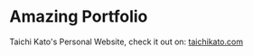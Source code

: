# Amazing Portfolio
Taichi Kato's Personal Website, check it out on: [taichikato.com](http://taichikato.com)
